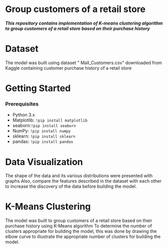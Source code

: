 # Group customers of a retail store

***This repository contains implementation of K-means clustering algorithm to group customers of a retail store based on their purchase history***

# Dataset
The model was built using dataset " Mall_Customers.csv" downloaded from Kaggle containing customer purchase history of a retail store

 # Getting Started 
 ### Prerequisites
 -   Python 3.x
 - Matplotlib:  `!pip install matplotlib`
 - seaborn:`!pip install seaborn`
-  NumPy:  `!pip install numpy`
- sklearn:  `!pip install sklearn`
-  pandas:  `!pip install pandas`

# Data Visualization
The shape of the data and its various distributions were presented with graphs
Also, compare the features described in the dataset with each other to increase the discovery of the data before building the model.

# K-Means Clustering
  
The model was built to group customers of a retail store based on their purchase history using K-Means algorithm 
To determine the number of clusters appropriate for building the model, this was done by drawing the elbow curve to illustrate the appropriate number of clusters for building the model.
